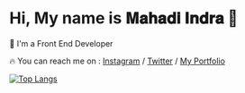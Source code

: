 # Hi, My name is 𝐌𝐚𝐡𝐚𝐝𝐢 𝐈𝐧𝐝𝐫𝐚 👋

🌟 I'm a Front End Developer

🔥 You can reach me on :  [Instagram](https://www.instagram.com/mahadindra/) / [Twitter](https://www.twitter.com/vvxmz_/) / [My Portfolio](https://indra-182.github.io/Portfolio/)

[![Top Langs](https://github-readme-stats.vercel.app/api/top-langs/?username=indra-182&layout=compact&theme=react)](https://github.com/indra-182/)
